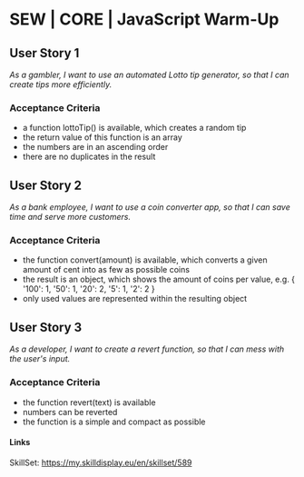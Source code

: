 # SEW | CORE | JavaScript Warm-Up
## User Story 1
*As a gambler, I want to use an automated Lotto tip generator, so that I can create tips more efficiently.*

### Acceptance Criteria
- a function lottoTip() is available, which creates a random tip
- the return value of this function is an array
- the numbers are in an ascending order
- there are no duplicates in the result

## User Story 2
*As a bank employee, I want to use a coin converter app, so that I can save time and serve more customers.*

### Acceptance Criteria
- the function convert(amount) is available, which converts a given amount of cent into as few as possible coins
- the result is an object, which shows the amount of coins per value, e.g. { '100': 1, '50': 1, '20': 2, '5': 1, '2': 2 }
- only used values are represented within the resulting object

## User Story 3
*As a developer, I want to create a revert function, so that I can mess with the user's input.*

### Acceptance Criteria
- the function revert(text) is available
- numbers can be reverted
- the function is a simple and compact as possible

#### Links
SkillSet: https://my.skilldisplay.eu/en/skillset/589
